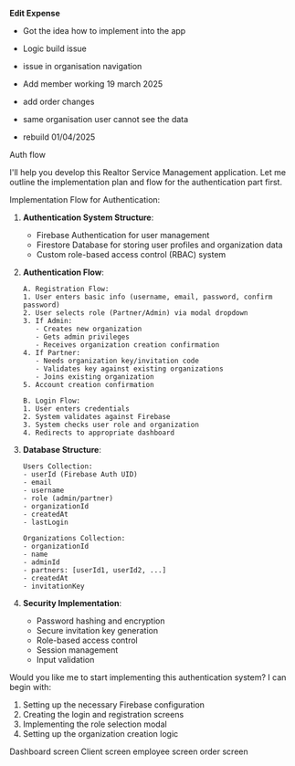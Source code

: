 ﻿**Edit Expense**

- Got the idea how to implement into the app
- Logic build issue
- issue in organisation navigation

- Add member working 19 march 2025

- add order changes

- same organisation user cannot see the data

- rebuild 01/04/2025


Auth flow

I'll help you develop this Realtor Service Management application. Let me outline the implementation plan and flow for the authentication part first.

Implementation Flow for Authentication:

1. **Authentication System Structure**:
   - Firebase Authentication for user management
   - Firestore Database for storing user profiles and organization data
   - Custom role-based access control (RBAC) system

2. **Authentication Flow**:
   ```
   A. Registration Flow:
   1. User enters basic info (username, email, password, confirm password)
   2. User selects role (Partner/Admin) via modal dropdown
   3. If Admin:
      - Creates new organization
      - Gets admin privileges
      - Receives organization creation confirmation
   4. If Partner:
      - Needs organization key/invitation code
      - Validates key against existing organizations
      - Joins existing organization
   5. Account creation confirmation

   B. Login Flow:
   1. User enters credentials
   2. System validates against Firebase
   3. System checks user role and organization
   4. Redirects to appropriate dashboard
   ```

3. **Database Structure**:
   ```
   Users Collection:
   - userId (Firebase Auth UID)
   - email
   - username
   - role (admin/partner)
   - organizationId
   - createdAt
   - lastLogin

   Organizations Collection:
   - organizationId
   - name
   - adminId
   - partners: [userId1, userId2, ...]
   - createdAt
   - invitationKey
   ```

4. **Security Implementation**:
   - Password hashing and encryption
   - Secure invitation key generation
   - Role-based access control
   - Session management
   - Input validation

Would you like me to start implementing this authentication system? I can begin with:
1. Setting up the necessary Firebase configuration
2. Creating the login and registration screens
3. Implementing the role selection modal
4. Setting up the organization creation logic

Dashboard screen 
Client screen
employee screen
order screen 